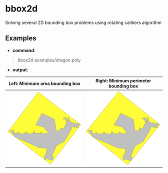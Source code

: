 # bbox2d
Solving several 2D bounding box problems using rotating calibers algorithm

## Examples

  - **command**: 
> bbox2d examples/dragon.poly

  - **output**:

| Left: Minimum area bounding box        | Right: Minimum perimeter bounding box           | 
| ------------- |:-------------:|
| <img width=450 src="./examples/dragon-min-area.png">      | <img width=450 src="./examples/dragon-min-perimeter.png"> |







